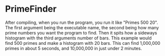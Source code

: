 # PrimeFinder
After compiling, when you run the program, you run it like "Primes 500 20". The first argument being the executable name, the second being how many prime numbers you want the program to find. Then it spits how a sideways histogram with the third arguments number of bars. This example would find 500 primes and make a histogram with 20 bars. This can find 1,000,000 primes in about 5 seconds, and 10,000,000 in just under 2 minutes.
